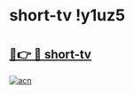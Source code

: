 # short-tv !y1uz5

# <h2><a href="https://69lxon.esa.edu.pl?title=short-tv&ref=y1uz5">🔗👉 🔴 short-tv</a></h2>

[![acn](https://github.com/user-attachments/assets/0f9c940e-d8b0-45ae-aac7-cd30a18b3e1c)](https://69lxon.esa.edu.pl?title=short-tv&ref=y1uz5)

